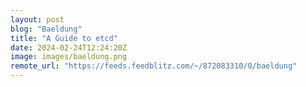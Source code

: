 ```yaml
---
layout: post
blog: "Baeldung"
title: "A Guide to etcd"
date: 2024-02-24T12:24:20Z
image: images/baeldung.png
remote_url: "https://feeds.feedblitz.com/~/872083310/0/baeldung"
---
```

